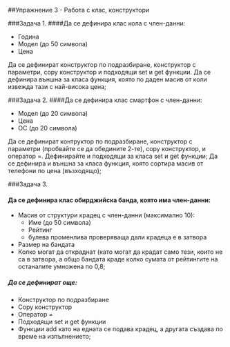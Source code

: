 ##Упражнение 3 - Работа с клас, конструктори
 
###Задача 1. 
####Да се дефинира клас кола с член-данни:
* Година
* Модел (до 50 символа)
* Цена

Да се дефинират конструктор по подразбиране, конструктор с параметри, copy конструктор
и подходящи set и get функции.
Да се дефинира външна за класа функция, която по даден масив от коли извежда тази с най-висока цена;
 
 
###Задача 2. 
####Да се дефинира клас смартфон с член-данни: 
* Модел (до 20 символа)
* Цена
* ОС (до 20 символа)

Да се дефинират контруктор по подразбиране, конструктор с параметри (пробвайте се да обедините 2-те),
copy конструктор, и оператор =. Дефинирайте и подходящи за класа set и get функции;
Да се дефинира и външна за класа функция, която сортира масив от телефони по цена (възходящо);
 
 
###Задача 3.
#### Да се дефинира клас обирджийска банда, която има член-данни:
* Масив от структури крадец с член-данни (максимално 10):
    * Име (до 50 символа)
    * Рейтинг
    * булева променлива проверяваща дали крадеца е в затвора
* Размер на бандата
* Колко могат да откраднат (като могат да крадат само тези, които не са в затвора,
 а общо бандата краде колко сумата от рейтингите на останалите умножена по 0,8;
 
##### Да се дефинират още:
* Конструктор по подразбиране
* Copy конструктор
* Оператор =
* Подходящи set и get функции
* Функции add като на едната се подава крадец,
а другата създава по време на изпълнението;
